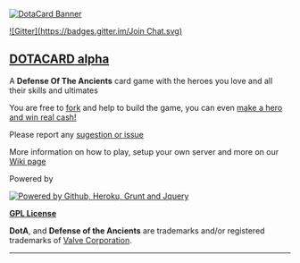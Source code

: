 [1]: http://dotacard.herokuapp.com

[2]: https://github.com/rafaelcastrocouto/dotacard/fork

[3]: https://github.com/rafaelcastrocouto/dotacard/archive/gh-pages.zip

[4]: https://github.com/rafaelcastrocouto/dotacard/issues/9

[5]: https://github.com/rafaelcastrocouto/dotacard/wiki/Dotacard-Wiki
 
[6]: https://gitter.im/rafaelcastrocouto/dotacard?utm_source=badge&utm_medium=badge&utm_campaign=pr-badge&utm_content=badge

[7]: https://github.com/rafaelcastrocouto/dotacard/issues


[![DotaCard Banner](http://rafaelcastrocouto.github.io/dotacard/client/img/banner.jpg)][1]

[![Gitter](https://badges.gitter.im/Join Chat.svg)][6]

[<h2>**DOTACARD** alpha</h2>][1]

A **Defense Of The Ancients** card game with the heroes you love and all their skills and ultimates

You are free to [fork][2] and help to build the game, you can even [make a hero and win real cash!][4]

Please report any [sugestion or issue][7]

More information on how to play, setup your own server and more on our [Wiki page][5]

Powered by

[![Powered by Github, Heroku, Grunt and Jquery](http://rafaelcastrocouto.github.io/dotacard/client/img/banner-poweredby.jpg)][1]

__[GPL License](http://opensource.org/licenses/gpl-3.0.html)__

**DotA**, and **Defense of the Ancients** are trademarks and/or registered trademarks of [Valve Corporation](http://www.valvesoftware.com/).

---
